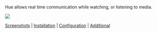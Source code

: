 Hue allows real time communication while watching, or listening to media.

![](https://i.imgur.com/bSNwmRv.jpg)

[Screenshots](screenshots.md) |
[Installation](installation.md) |
[Configuration](configuration.md) |
[Additional](additional.md)